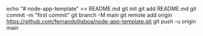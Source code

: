 echo "# node-app-template" >> README.md
git init
git add README.md
git commit -m "first commit"
git branch -M main
git remote add origin https://github.com/fernandollisboa/node-app-template.git
git push -u origin main
